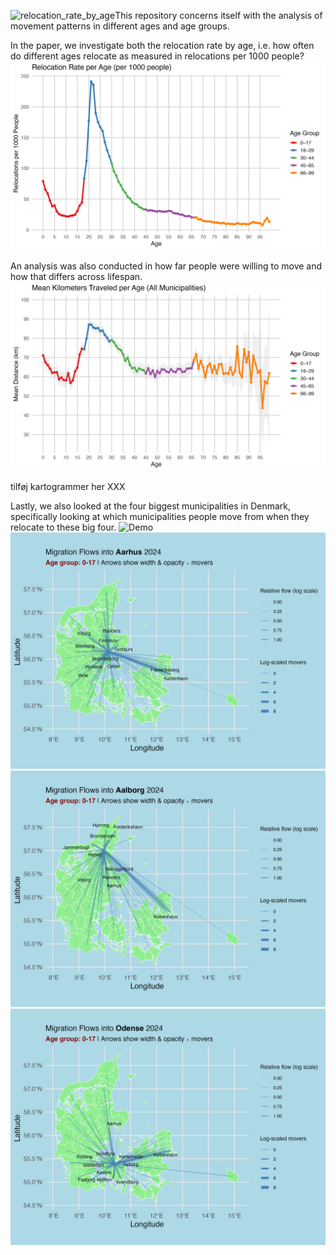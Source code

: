 ![relocation_rate_by_age](https://github.com/user-attachments/assets/98b2051d-3bf0-4dfa-bde8-b332e0f20a17)This repository concerns itself with the analysis of movement patterns in different ages and age groups.

In the paper, we investigate both the relocation rate by age, i.e. how often do different ages relocate as measured in relocations per 1000 people?
![Model Architecture](out/relocation_rate_by_age.png)

An analysis was also conducted in how far people were willing to move and how that differs across lifespan.
![Model Architecture](out/mean_distance_by_age_colored.png)

tilføj kartogrammer her
XXX

Lastly, we also looked at the four biggest municipalities in Denmark, specifically looking at which municipalities people move from when they relocate to these big four.
![Demo](gifs/migration_flows_København.gif)
![Demo](gifs/migration_flows_Aarhus.gif)
![Demo](gifs/migration_flows_Aalborg.gif)
![Demo](gifs/migration_flows_Odense.gif)
